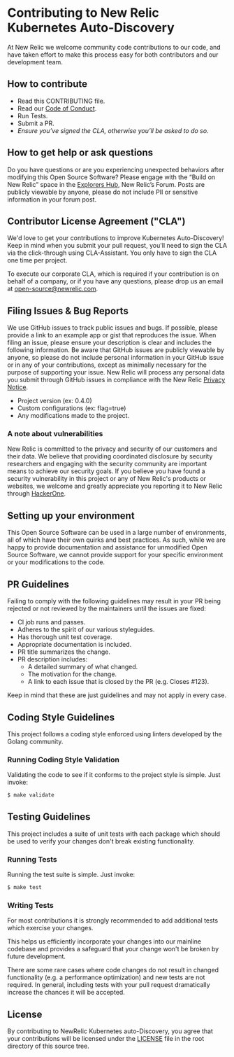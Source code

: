 # Contributing to New Relic Kubernetes Auto-Discovery

At New Relic we welcome community code contributions to our code, and have
taken effort to make this process easy for both contributors and our development
team.

## How to contribute

- Read this CONTRIBUTING file.
- Read our [Code of Conduct](./CODE_OF_CONDUCT.md).
- Run Tests.
- Submit a PR.
- *Ensure you’ve signed the CLA, otherwise you’ll be asked to do so.*

## How to get help or ask questions

Do you have questions or are you experiencing unexpected behaviors after
modifying this Open Source Software? Please engage with the “Build on New
Relic” space in the [Explorers
Hub](https://discuss.newrelic.com/c/build-on-new-relic/Open-Source-Agents-SDKs),
New Relic’s Forum. Posts are publicly viewable by anyone, please do not include
PII or sensitive information in your forum post.

## Contributor License Agreement ("CLA")

We'd love to get your contributions to improve Kubernetes Auto-Discovery!
Keep in mind when you submit your pull request, you'll need to
sign the CLA via the click-through using CLA-Assistant. You only have to sign
the CLA one time per project.

To execute our corporate CLA, which is required if your contribution is on
behalf of a company, or if you have any questions, please drop us an email at
open-source@newrelic.com.

## Filing Issues & Bug Reports

We use GitHub issues to track public issues and bugs. If possible, please
provide a link to an example app or gist that reproduces the issue. When filing
an issue, please ensure your description is clear and includes the following
information. Be aware that GitHub issues are publicly viewable by anyone, so
please do not include personal information in your GitHub issue or in any of
your contributions, except as minimally necessary for the purpose of supporting
your issue. New Relic will process any personal data you submit through GitHub
issues in compliance with the New Relic [Privacy
Notice](https://newrelic.com/termsandconditions/privacy).

- Project version (ex: 0.4.0)
- Custom configurations (ex: flag=true)
- Any modifications made to the project.

### A note about vulnerabilities

New Relic is committed to the privacy and security of our customers and their
data. We believe that providing coordinated disclosure by security researchers
and engaging with the security community are important means to achieve our
security goals.  If you believe you have found a security vulnerability in this
project or any of New Relic's products or websites, we welcome and greatly
appreciate you reporting it to New Relic through
[HackerOne](https://hackerone.com/newrelic).

## Setting up your environment

This Open Source Software can be used in a large number of environments, all of
which have their own quirks and best practices. As such, while we are happy to
provide documentation and assistance for unmodified Open Source Software, we
cannot provide support for your specific environment or your modifications to
the code.

## PR Guidelines

Failing to comply with the following guidelines may result in your PR being
rejected or not reviewed by the maintainers until the issues are fixed:

- CI job runs and passes.
- Adheres to the spirit of our various styleguides.
- Has thorough unit test coverage.
- Appropriate documentation is included.
- PR title summarizes the change.
- PR description includes:
  - A detailed summary of what changed.
  - The motivation for the change.
  - A link to each issue that is closed by the PR (e.g. Closes #123).

Keep in mind that these are just guidelines and may not apply in every case.

## Coding Style Guidelines

This project follows a coding style enforced using linters developed by
the Golang community.

### Running Coding Style Validation

Validating the code to see if it conforms to the project style is simple. Just
invoke:

```bash
$ make validate
```

## Testing Guidelines

This project includes a suite of unit tests with each package which should be
used to verify your changes don't break existing functionality.

### Running Tests

Running the test suite is simple. Just invoke:

```bash
$ make test
```

### Writing Tests

For most contributions it is strongly recommended to add additional tests which
exercise your changes.

This helps us efficiently incorporate your changes into our mainline codebase
and provides a safeguard that your change won't be broken by future
development.

There are some rare cases where code changes do not result in changed
functionality (e.g. a performance optimization) and new tests are not required.
In general, including tests with your pull request dramatically increase the
chances it will be accepted.

## License

By contributing to NewRelic Kubernetes auto-Discovery, you agree that your
contributions will be licensed under the [LICENSE](LICENSE) file in the root
directory of this source tree.
